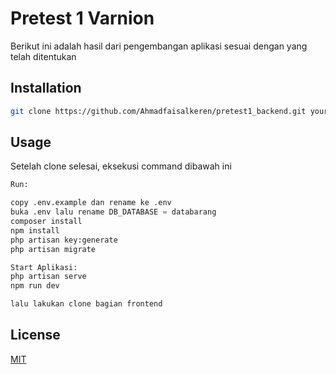 # Pretest 1 Varnion

Berikut ini adalah hasil dari pengembangan aplikasi sesuai dengan yang telah ditentukan

## Installation


```bash
git clone https://github.com/Ahmadfaisalkeren/pretest1_backend.git your-folder
```

## Usage

Setelah clone selesai, eksekusi command dibawah ini

```python
Run:

copy .env.example dan rename ke .env
buka .env lalu rename DB_DATABASE = databarang
composer install
npm install
php artisan key:generate
php artisan migrate

Start Aplikasi:
php artisan serve
npm run dev

lalu lakukan clone bagian frontend

```



## License

[MIT](https://choosealicense.com/licenses/mit/)
